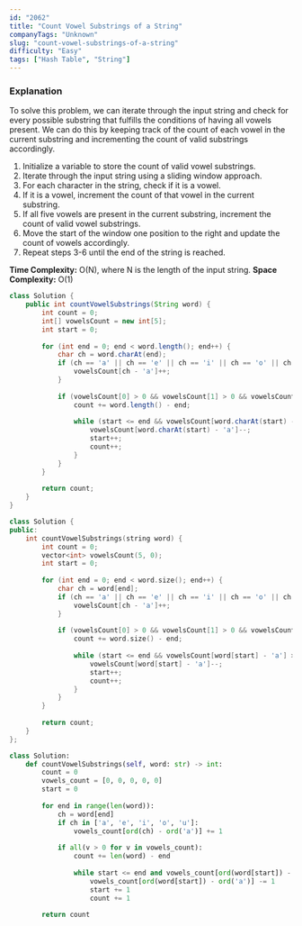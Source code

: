 ```yaml
---
id: "2062"
title: "Count Vowel Substrings of a String"
companyTags: "Unknown"
slug: "count-vowel-substrings-of-a-string"
difficulty: "Easy"
tags: ["Hash Table", "String"]
---
```


### Explanation
To solve this problem, we can iterate through the input string and check for every possible substring that fulfills the conditions of having all vowels present. We can do this by keeping track of the count of each vowel in the current substring and incrementing the count of valid substrings accordingly.

1. Initialize a variable to store the count of valid vowel substrings.
2. Iterate through the input string using a sliding window approach.
3. For each character in the string, check if it is a vowel.
4. If it is a vowel, increment the count of that vowel in the current substring.
5. If all five vowels are present in the current substring, increment the count of valid vowel substrings.
6. Move the start of the window one position to the right and update the count of vowels accordingly.
7. Repeat steps 3-6 until the end of the string is reached.

**Time Complexity:** O(N), where N is the length of the input string.
**Space Complexity:** O(1)
```java
class Solution {
    public int countVowelSubstrings(String word) {
        int count = 0;
        int[] vowelsCount = new int[5];
        int start = 0;
        
        for (int end = 0; end < word.length(); end++) {
            char ch = word.charAt(end);
            if (ch == 'a' || ch == 'e' || ch == 'i' || ch == 'o' || ch == 'u') {
                vowelsCount[ch - 'a']++;
            }
            
            if (vowelsCount[0] > 0 && vowelsCount[1] > 0 && vowelsCount[2] > 0 && vowelsCount[3] > 0 && vowelsCount[4] > 0) {
                count += word.length() - end;
                
                while (start <= end && vowelsCount[word.charAt(start) - 'a'] > 1) {
                    vowelsCount[word.charAt(start) - 'a']--;
                    start++;
                    count++;
                }
            }
        }
        
        return count;
    }
}
```

```cpp
class Solution {
public:
    int countVowelSubstrings(string word) {
        int count = 0;
        vector<int> vowelsCount(5, 0);
        int start = 0;
        
        for (int end = 0; end < word.size(); end++) {
            char ch = word[end];
            if (ch == 'a' || ch == 'e' || ch == 'i' || ch == 'o' || ch == 'u') {
                vowelsCount[ch - 'a']++;
            }
            
            if (vowelsCount[0] > 0 && vowelsCount[1] > 0 && vowelsCount[2] > 0 && vowelsCount[3] > 0 && vowelsCount[4] > 0) {
                count += word.size() - end;
                
                while (start <= end && vowelsCount[word[start] - 'a'] > 1) {
                    vowelsCount[word[start] - 'a']--;
                    start++;
                    count++;
                }
            }
        }
        
        return count;
    }
};
```

```python
class Solution:
    def countVowelSubstrings(self, word: str) -> int:
        count = 0
        vowels_count = [0, 0, 0, 0, 0]
        start = 0
        
        for end in range(len(word)):
            ch = word[end]
            if ch in ['a', 'e', 'i', 'o', 'u']:
                vowels_count[ord(ch) - ord('a')] += 1
            
            if all(v > 0 for v in vowels_count):
                count += len(word) - end
                
                while start <= end and vowels_count[ord(word[start]) - ord('a')] > 1:
                    vowels_count[ord(word[start]) - ord('a')] -= 1
                    start += 1
                    count += 1
        
        return count
```